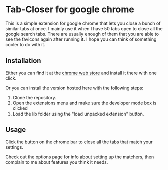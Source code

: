 Tab-Closer for google chrome
============================

This is a simple extension for google chrome that lets you close a bunch of similar tabs at once. I mainly use it when I have 50 tabs open to close all the google search tabs. There are usually enough of them that you are able to see the favicons again after running it. I hope you can think of something cooler to do with it.

Installation
------------

Either you can find it at the [chrome web store](https://chrome.google.com/webstore/detail/ddiocgohagfofhclbpnmlhgboacoiaic/) and install it there with one click.

Or you can install the version hosted here with the following steps:

1. Clone the repository.
2. Open the extensions menu and make sure the developer mode box is clicked
3. Load the lib folder using the "load unpacked extension" button.

Usage
-----

Click the button on the chrome bar to close all the tabs that match your settings.

Check out the options page for info about setting up the matchers, then complain to me about features you think it needs.

